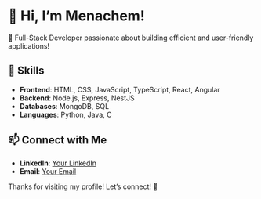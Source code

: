 # 👋 Hi, I’m Menachem!

🌟 Full-Stack Developer passionate about building efficient and user-friendly applications!

## 🔧 Skills
- **Frontend**: HTML, CSS, JavaScript, TypeScript, React, Angular
- **Backend**: Node.js, Express, NestJS
- **Databases**: MongoDB, SQL
- **Languages**: Python, Java, C

## 📫 Connect with Me
- **LinkedIn**: [Your LinkedIn](#https://www.linkedin.com/in/menachem-zeivald-bb3569149/)
- **Email**: [Your Email](mailto:menachemzeivald@gmail.com)

Thanks for visiting my profile! Let’s connect! 🚀
